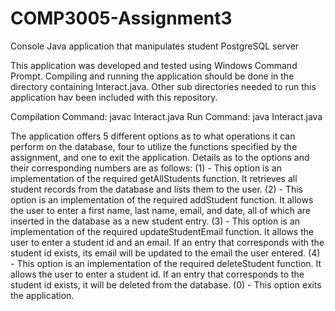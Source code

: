# COMP3005-Assignment3
Console Java application that manipulates student PostgreSQL server

This application was developed and tested using Windows Command Prompt. Compiling and running the application should be done in the directory containing Interact.java. Other sub directories needed to run this application hav been included with this repository.

Compilation Command: javac Interact.java
Run Command: java Interact.java

The application offers 5 different options as to what operations it can perform on the database, four to utilize the functions specified by the assignment, and one to exit the application. Details as to the options and their corresponding numbers are as follows:
(1) - This option is an implementation of the required getAllStudents function. It retrieves all student records from the database and lists them to the user.
(2) - This option is an implementation of the required addStudent function. It allows the user to enter a first name, last name, email, and date, all of which are inserted in the database as a new student entry.
(3) - This option is an implementation of the required updateStudentEmail function. It allows the user to enter a student id and an email. If an entry that corresponds with the student id exists, its email will be updated to the email the user entered.
(4) - This option is an implementation of the required deleteStudent function. It allows the user to enter a student id. If an entry that corresponds to the student id exists, it will be deleted from the database.
(0) - This option exits the application.
